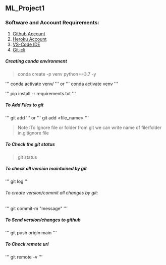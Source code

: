 ## ML_Project1

### Software and Account Requirements:

1. [Github Account](https://github.com)
2. [Heroku Account](https://dashboard.heroku.com/login)
3. [VS-Code IDE](https://code.visualstudio.com/download)
4. [Git-cli](https://git-scm.com/downloads).


##### Creating conda environment
> conda create -p venv python==3.7 -y


'''
conda activate venv/
'''
or
'''
conda activate venv
'''

'''
pip install -r requirements.txt
'''

##### To Add Files to git
'''
git add
'''
or
'''
git add <file_name>
'''

> Note :To Ignore file or folder from git we can write name of file/folder in.gitignore file

##### To Check the git status
> git status


##### To check all version maintained by git
'''
git log
'''

###### To create version/commit all changes by git:
'''
git commit-m "message"
'''

##### To Send version/changes to github
'''
git push origin main
'''

##### To Check remote url
'''
git remote -v
'''